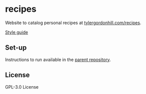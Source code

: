# recipes

Website to catalog personal recipes at
[tylergordonhill.com/recipes](https://tylergordonhill.com/recipes).

[Style guide](https://github.com/TyHil/personal-website-styles)

## Set-up

Instructions to run available in the
[parent repository](https://github.com/TyHil/personal-website#set-up).

## License

GPL-3.0 License
